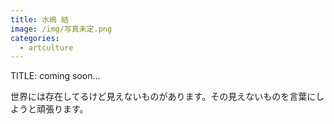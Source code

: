 ```yaml
---
title: 水嶋 結
image: /img/写真未定.png
categories:
  - artculture
---
```

TITLE: coming soon...

世界には存在してるけど見えないものがあります。その見えないものを言葉にしようと頑張ります。
